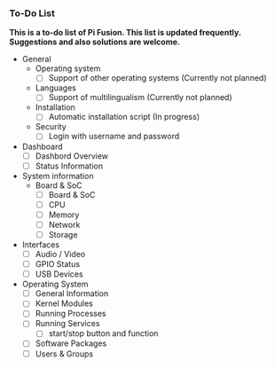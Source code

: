 ### To-Do List
**This is a to-do list of Pi Fusion. This list is updated frequently. Suggestions and also solutions are welcome.**
- General
  - Operating system
    - [ ] Support of other operating systems (Currently not planned)
  - Languages
    - [ ] Support of multilingualism (Currently not planned)
  - Installation
    - [ ] Automatic installation script (In progress)
  - Security
    - [ ] Login with username and password
- Dashboard
  - [ ] Dashbord Overview
  - [ ] Status Information
- System information
  - Board & SoC
    - [ ] Board & SoC
    - [ ] CPU
    - [ ] Memory
    - [ ] Network
    - [ ] Storage
 - Interfaces
   - [ ] Audio / Video
   - [ ] GPIO Status
   - [ ] USB Devices
 - Operating System
   - [ ] General Information
   - [ ] Kernel Modules
   - [ ] Running Processes
   - [ ] Running Services
      - [ ] start/stop button and function
   - [ ] Software Packages
   - [ ] Users & Groups
